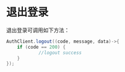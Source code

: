 

# 退出登录

<LastUpdated/>

退出登录可调用如下方法：

```java
AuthClient.logout((code, message, data)->{
    if (code == 200) {
 			//logout success
    }
});
```

